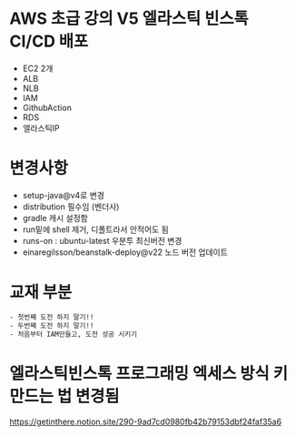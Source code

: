 # AWS 초급 강의 V5 엘라스틱 빈스톡 CI/CD 배포
- EC2 2개
- ALB
- NLB
- IAM
- GithubAction
- RDS
- 엘라스틱IP

# 변경사항
- setup-java@v4로 변경 
- distribution 필수임 (벤더사)
- gradle 캐시 설정함
- run밑에 shell 제거, 디폴트라서 안적어도 됨
- runs-on : ubuntu-latest 우분투 최신버전 변경
- einaregilsson/beanstalk-deploy@v22 노드 버전 업데이트

# 교재 부분
```txt
- 첫번째 도전 하지 말기!!
- 두번째 도전 하지 말기!!
- 처음부터 IAM만들고, 도전 성공 시키기
```

# 엘라스틱빈스톡 프로그래밍 엑세스 방식 키 만드는 법 변경됨
https://getinthere.notion.site/290-9ad7cd0980fb42b79153dbf24faf35a6
